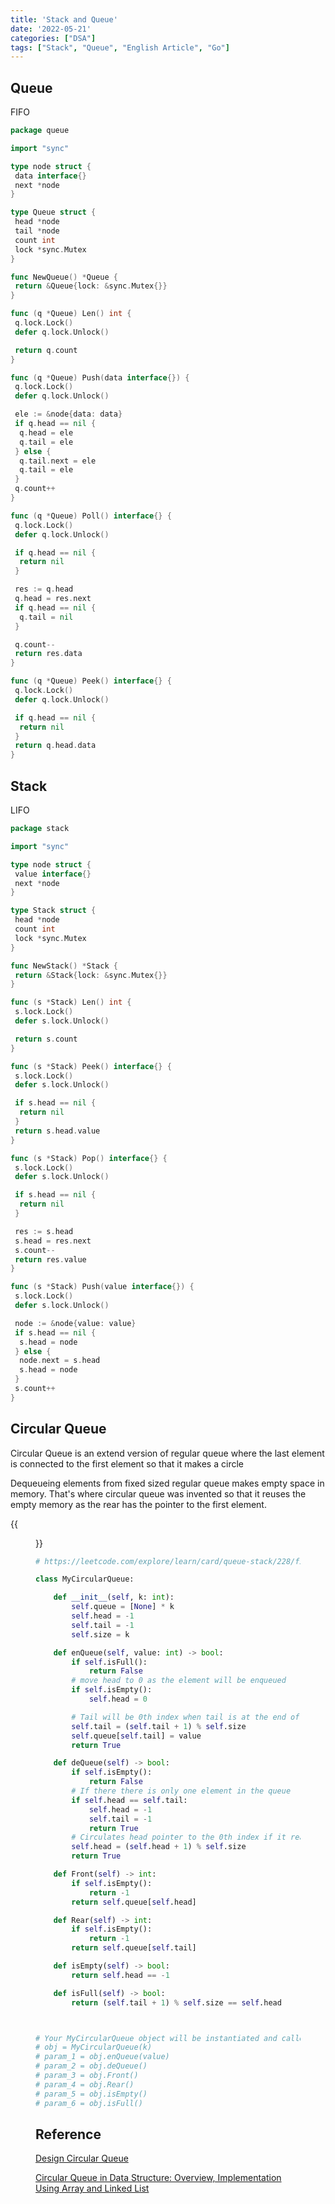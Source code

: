 ```yaml
---
title: 'Stack and Queue'
date: '2022-05-21'
categories: ["DSA"]
tags: ["Stack", "Queue", "English Article", "Go"]
---
```


## Queue

FIFO

```go
package queue

import "sync"

type node struct {
 data interface{}
 next *node
}

type Queue struct {
 head *node
 tail *node
 count int
 lock *sync.Mutex
}

func NewQueue() *Queue {
 return &Queue{lock: &sync.Mutex{}}
}

func (q *Queue) Len() int {
 q.lock.Lock()
 defer q.lock.Unlock()

 return q.count
}

func (q *Queue) Push(data interface{}) {
 q.lock.Lock()
 defer q.lock.Unlock()

 ele := &node{data: data}
 if q.head == nil {
  q.head = ele
  q.tail = ele
 } else {
  q.tail.next = ele
  q.tail = ele
 }
 q.count++
}

func (q *Queue) Poll() interface{} {
 q.lock.Lock()
 defer q.lock.Unlock()

 if q.head == nil {
  return nil
 }

 res := q.head
 q.head = res.next
 if q.head == nil {
  q.tail = nil
 }

 q.count--
 return res.data
}

func (q *Queue) Peek() interface{} {
 q.lock.Lock()
 defer q.lock.Unlock()

 if q.head == nil {
  return nil
 }
 return q.head.data
}
```

## Stack

LIFO

```go
package stack

import "sync"

type node struct {
 value interface{}
 next *node
}

type Stack struct {
 head *node
 count int
 lock *sync.Mutex
}

func NewStack() *Stack {
 return &Stack{lock: &sync.Mutex{}}
}

func (s *Stack) Len() int {
 s.lock.Lock()
 defer s.lock.Unlock()

 return s.count
}

func (s *Stack) Peek() interface{} {
 s.lock.Lock()
 defer s.lock.Unlock()

 if s.head == nil {
  return nil
 }
 return s.head.value
}

func (s *Stack) Pop() interface{} {
 s.lock.Lock()
 defer s.lock.Unlock()

 if s.head == nil {
  return nil
 }

 res := s.head
 s.head = res.next
 s.count--
 return res.value
}

func (s *Stack) Push(value interface{}) {
 s.lock.Lock()
 defer s.lock.Unlock()

 node := &node{value: value}
 if s.head == nil {
  s.head = node
 } else {
  node.next = s.head
  s.head = node
 }
 s.count++
}
```

## Circular Queue

Circular Queue is an extend version of regular queue where the last element is connected to the first element so that it makes a circle

Dequeueing elements from fixed sized regular queue makes empty space in memory. That's where circular queue was invented so that it reuses the empty memory as the rear has the pointer to the first element.

{{<figure src="https://www.simplilearn.com/ice9/free_resources_article_thumb/Circular_link_resolving_problem_of_MemoryWastage.png" alt="Circular Queue" width="100%">}}

```python
# https://leetcode.com/explore/learn/card/queue-stack/228/first-in-first-out-data-structure/1337/

class MyCircularQueue:

    def __init__(self, k: int):
        self.queue = [None] * k
        self.head = -1
        self.tail = -1
        self.size = k

    def enQueue(self, value: int) -> bool:
        if self.isFull():
            return False
        # move head to 0 as the element will be enqueued
        if self.isEmpty():
            self.head = 0

        # Tail will be 0th index when tail is at the end of the queue as it circulates
        self.tail = (self.tail + 1) % self.size
        self.queue[self.tail] = value
        return True

    def deQueue(self) -> bool:
        if self.isEmpty():
            return False
        # If there there is only one element in the queue
        if self.head == self.tail:
            self.head = -1
            self.tail = -1
            return True
        # Circulates head pointer to the 0th index if it reaches the last element
        self.head = (self.head + 1) % self.size
        return True

    def Front(self) -> int:
        if self.isEmpty():
            return -1
        return self.queue[self.head]

    def Rear(self) -> int:
        if self.isEmpty():
            return -1
        return self.queue[self.tail]

    def isEmpty(self) -> bool:
        return self.head == -1

    def isFull(self) -> bool:
        return (self.tail + 1) % self.size == self.head



# Your MyCircularQueue object will be instantiated and called as such:
# obj = MyCircularQueue(k)
# param_1 = obj.enQueue(value)
# param_2 = obj.deQueue()
# param_3 = obj.Front()
# param_4 = obj.Rear()
# param_5 = obj.isEmpty()
# param_6 = obj.isFull()
```

## Reference

[Design Circular Queue](https://leetcode.com/explore/learn/card/queue-stack/228/first-in-first-out-data-structure/1337/)

[Circular Queue in Data Structure: Overview, Implementation Using Array and Linked List](https://www.simplilearn.com/tutorials/data-structure-tutorial/circular-queue-in-data-structure)
